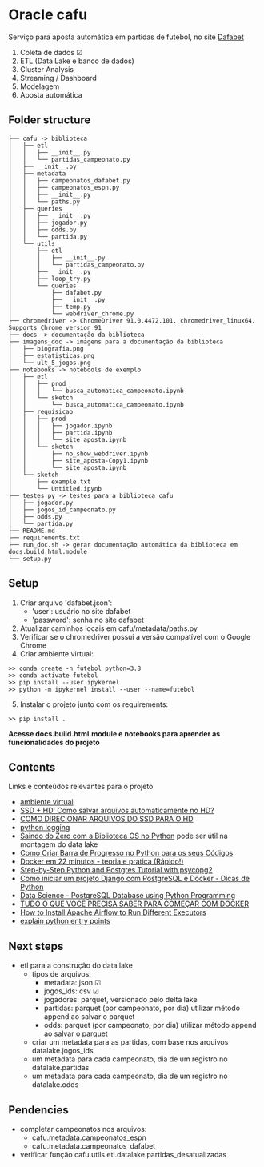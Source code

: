 # Oracle cafu
Serviço para aposta automática em partidas de futebol, no site [Dafabet](https://www.dafabet.com/pt/dfgoal/sports/240-football)

1. Coleta de dados &#9745;
2. ETL (Data Lake e banco de dados)
3. Cluster Analysis
4. Streaming / Dashboard
5. Modelagem
6. Aposta automática

## Folder structure
```
├── cafu -> biblioteca
│   ├── etl
│   │   ├── __init__.py
│   │   └── partidas_campeonato.py
│   ├── __init__.py
│   ├── metadata
│   │   ├── campeonatos_dafabet.py
│   │   ├── campeonatos_espn.py
│   │   ├── __init__.py
│   │   └── paths.py
│   ├── queries
│   │   ├── __init__.py
│   │   ├── jogador.py
│   │   ├── odds.py
│   │   └── partida.py
│   └── utils
│       ├── etl
│       │   ├── __init__.py
│       │   └── partidas_campeonato.py
│       ├── __init__.py
│       ├── loop_try.py
│       └── queries
│           ├── dafabet.py
│           ├── __init__.py
│           ├── temp.py
│           └── webdriver_chrome.py
├── chromedriver -> ChromeDriver 91.0.4472.101. chromedriver_linux64. Supports Chrome version 91 
├── docs -> documentação da biblioteca
├── imagens_doc -> imagens para a documentação da biblioteca
│   ├── biografia.png
│   ├── estatisticas.png
│   └── ult_5_jogos.png
├── notebooks -> notebools de exemplo
│   ├── etl
│   │   ├── prod
│   │   │   └── busca_automatica_campeonato.ipynb
│   │   └── sketch
│   │       └── busca_automatica_campeonato.ipynb
│   ├── requisicao
│   │   ├── prod
│   │   │   ├── jogador.ipynb
│   │   │   ├── partida.ipynb
│   │   │   └── site_aposta.ipynb
│   │   └── sketch
│   │       ├── no_show_webdriver.ipynb
│   │       ├── site_aposta-Copy1.ipynb
│   │       └── site_aposta.ipynb
│   └── sketch
│       ├── example.txt
│       └── Untitled.ipynb
├── testes_py -> testes para a biblioteca cafu
│   ├── jogador.py
│   ├── jogos_id_campeonato.py
│   ├── odds.py
│   └── partida.py
├── README.md
├── requirements.txt 
├── run_doc.sh -> gerar documentação automática da biblioteca em docs.build.html.module
└── setup.py
```

## Setup
1. Criar arquivo 'dafabet.json':
    - 'user': usuário no site dafabet
    - 'password': senha no site dafabet
2. Atualizar caminhos locais em cafu/metadata/paths.py
3. Verificar se o chromedriver possui a versão compatível com o Google Chrome
4. Criar ambiente virtual:
```
>> conda create -n futebol python=3.8 
>> conda activate futebol 
>> pip install --user ipykernel 
>> python -m ipykernel install --user --name=futebol 
```
5. Instalar o projeto junto com os requirements:
```
>> pip install .
```
**Acesse docs.build.html.module e notebooks para aprender as funcionalidades do projeto**

## Contents
Links e conteúdos relevantes para o projeto
- [ambiente virtual](https://ichi.pro/pt/criando-um-ambiente-virtual-para-jupyter-notebook-com-pip-e-conda-guia-muito-simples-103212890404103)
- [SSD + HD: Como salvar arquivos automaticamente no HD?](https://www.youtube.com/watch?v=BKxCnUlK6c0)
- [COMO DIRECIONAR ARQUIVOS DO SSD PARA O HD](https://www.youtube.com/watch?v=5IanANDJxE8)
- [python logging](https://docs.python.org/3/howto/logging.html)
- [Saindo do Zero com a Biblioteca OS no Python](https://www.youtube.com/watch?v=ROCyIPA1wWA) pode ser útil na montagem do data lake
- [Como Criar Barra de Progresso no Python para os seus Códigos](https://www.youtube.com/watch?v=qRFPGuBc-KE)
- [Docker em 22 minutos - teoria e prática (Rápido!)](https://www.youtube.com/watch?v=Kzcz-EVKBEQ)
- [Step-by-Step Python and Postgres Tutorial with psycopg2](https://www.youtube.com/watch?v=2PDkXviEMD0)
- [Como iniciar um projeto Django com PostgreSQL e Docker - Dicas de Python](https://www.youtube.com/watch?v=xxjzwdtWozI)
- [Data Science - PostgreSQL Database using Python Programming](https://www.youtube.com/watch?v=d1atQKLFHgY)
- [TUDO O QUE VOCÊ PRECISA SABER PARA COMEÇAR COM DOCKER](https://www.youtube.com/watch?v=RE31GWJGkwA)
- [How to Install Apache Airflow to Run Different Executors](https://www.qubole.com/tech-blog/how-to-install-apache-airflow-to-run-different-executors/)
- [explain python entry points](https://stackoverflow.com/questions/774824/explain-python-entry-points)

## Next steps
- etl para a construção do data lake
    - tipos de arquivos:
        - metadata: json &#9745;
        - jogos_ids: csv &#9745;
        - jogadores: parquet, versionado pelo delta lake
        - partidas: parquet (por campeonato, por dia)
        utilizar método append ao salvar o parquet
        - odds: parquet (por campeonato, por dia)
        utilizar método append ao salvar o parquet
    - criar um metadata para as partidas, com base nos arquivos datalake.jogos_ids
    - um metadata para cada campeonato, dia de um registro no datalake.partidas
    - um metadata para cada campeonato, dia de um registro no datalake.odds

## Pendencies
- completar campeonatos nos arquivos:
    - cafu.metadata.campeonatos_espn
    - cafu.metadata.campeonatos_dafabet
- verificar função cafu.utils.etl.datalake.partidas_desatualizadas